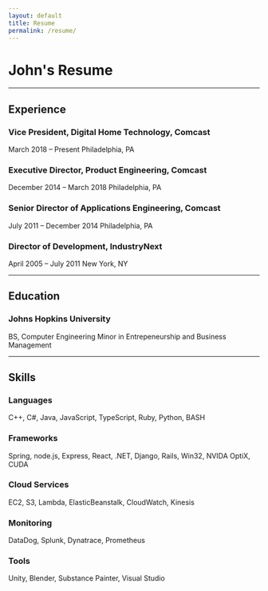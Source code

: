 ```yaml
---
layout: default
title: Resume
permalink: /resume/
---
```


# John's Resume

<hr/>

## Experience

### Vice President, Digital Home Technology, Comcast
March 2018 – Present
Philadelphia, PA

### Executive Director, Product Engineering, Comcast
December 2014 – March 2018
Philadelphia, PA

### Senior Director of Applications Engineering, Comcast
July 2011 – December 2014
Philadelphia, PA

### Director of Development, IndustryNext
April 2005 – July 2011
New York, NY

<hr/>

## Education 
### Johns Hopkins University
BS, Computer Engineering
Minor in Entrepeneurship and Business Management 

<hr/>

## Skills

### Languages
C++, C#, Java, JavaScript, TypeScript, Ruby, Python, BASH

### Frameworks
Spring, node.js, Express, React, .NET, Django, Rails, Win32, NVIDA OptiX, CUDA

### Cloud Services
EC2, S3, Lambda, ElasticBeanstalk, CloudWatch, Kinesis

### Monitoring 
DataDog, Splunk, Dynatrace, Prometheus 

### Tools
Unity, Blender, Substance Painter, Visual Studio





